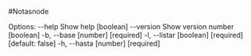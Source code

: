 #Notasnode


Options:
      --help     Show help                                             [boolean]
      --version  Show version number                                   [boolean]
  -b, --base                                                 [number] [required]
  -l, --listar                             [boolean] [required] [default: false]
  -h, --hasta                                                [number] [required]

